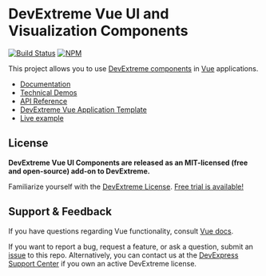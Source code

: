 # DevExtreme Vue UI and Visualization Components #

[![Build Status](https://img.shields.io/shippable/5444c5ecb904a4b21567b0ff/master.svg?maxAge=43200)](https://app.shippable.com/github/DevExpress/devextreme-vue)
[![NPM](https://img.shields.io/npm/v/devextreme-vue.svg?maxAge=43200)](https://www.npmjs.com/package/devextreme-vue)

This project allows you to use [DevExtreme components](http://js.devexpress.com/Demos/WidgetsGallery/) in [Vue](https://vuejs.org) applications.

* [Documentation](https://js.devexpress.com/Documentation/Guide/Vue_Components/DevExtreme_Vue_Components/)
* [Technical Demos](https://js.devexpress.com/Demos/WidgetsGallery/Demo/DataGrid/Overview/Vue/Light/)
* [API Reference](http://js.devexpress.com/Documentation/ApiReference/)
* [DevExtreme Vue Application Template](https://github.com/DevExpress/devextreme-vue-template)
* [Live example](https://codesandbox.io/s/github/lukyanovas/devextreme-vue-example)

## License ##

**DevExtreme Vue UI Components are released as an MIT-licensed (free and open-source) add-on to DevExtreme.**

Familiarize yourself with the [DevExtreme License](https://js.devexpress.com/Licensing/). [Free trial is available!](http://js.devexpress.com/Buy/)

## Support & Feedback ##

If you have questions regarding Vue functionality, consult [Vue docs](https://vuejs.org/v2/guide/).

If you want to report a bug, request a feature, or ask a question, submit an [issue](https://github.com/DevExpress/devextreme-vue/issues) to this repo. Alternatively, you can contact us at the [DevExpress Support Center](https://www.devexpress.com/Support/Center) if you own an active DevExtreme license.

